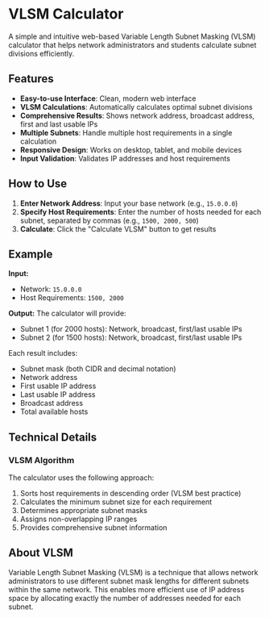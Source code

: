 # VLSM Calculator

A simple and intuitive web-based Variable Length Subnet Masking (VLSM) calculator that helps network administrators and students calculate subnet divisions efficiently.

## Features

- **Easy-to-use Interface**: Clean, modern web interface
- **VLSM Calculations**: Automatically calculates optimal subnet divisions
- **Comprehensive Results**: Shows network address, broadcast address, first and last usable IPs
- **Multiple Subnets**: Handle multiple host requirements in a single calculation
- **Responsive Design**: Works on desktop, tablet, and mobile devices
- **Input Validation**: Validates IP addresses and host requirements

## How to Use

1. **Enter Network Address**: Input your base network (e.g., `15.0.0.0`)
2. **Specify Host Requirements**: Enter the number of hosts needed for each subnet, separated by commas (e.g., `1500, 2000, 500`)
3. **Calculate**: Click the "Calculate VLSM" button to get results

## Example

**Input:**
- Network: `15.0.0.0`
- Host Requirements: `1500, 2000`

**Output:**
The calculator will provide:
- Subnet 1 (for 2000 hosts): Network, broadcast, first/last usable IPs
- Subnet 2 (for 1500 hosts): Network, broadcast, first/last usable IPs

Each result includes:
- Subnet mask (both CIDR and decimal notation)
- Network address
- First usable IP address
- Last usable IP address
- Broadcast address
- Total available hosts

## Technical Details

### VLSM Algorithm
The calculator uses the following approach:
1. Sorts host requirements in descending order (VLSM best practice)
2. Calculates the minimum subnet size for each requirement
3. Determines appropriate subnet masks
4. Assigns non-overlapping IP ranges
5. Provides comprehensive subnet information

## About VLSM

Variable Length Subnet Masking (VLSM) is a technique that allows network administrators to use different subnet mask lengths for different subnets within the same network. This enables more efficient use of IP address space by allocating exactly the number of addresses needed for each subnet.